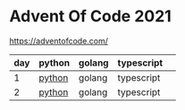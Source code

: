 # Advent Of Code 2021

https://adventofcode.com/


| day  | python  | golang  | typescript |   |
|---|---|---|---|---|
| 1  | [python](https://github.com/skyying/advent_of_code_2021/blob/master/src/day1/day1.py)  | golang  | typescript  |   |
| 2  | [python](https://github.com/skyying/advent_of_code_2021/blob/master/src/day2/day2.py)  | golang  | typescript  |   |
